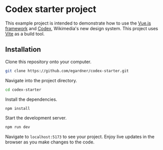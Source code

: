 # Codex starter project

This example project is intended to demonstrate how to use the [Vue.js framework][1]
and [Codex][2], Wikimedia's new design system. This project uses [Vite][3] as a build
tool.

## Installation

Clone this repository onto your computer.

```bash
git clone https://github.com/egardner/codex-starter.git
```

Navigate into the project directory.

```bash
cd codex-starter
```

Install the dependencies.

```bash
npm install
```

Start the development server.

```bash
npm run dev
```

Navigate to `localhost:5173` to see your project. Enjoy live updates in the browser
as you make changes to the code.

[1]: https://vuejs.org
[2]: https://doc.wikimedia.org/codex/latest/
[3]: https://vitejs.dev